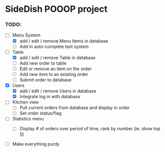# SideDish POOOP project

### TODO:
- [ ] Menu System
    - [x] add / edit / remove Menu Items in database
    - [ ] Add in auto-complete text system

- [ ] Table
   - [x] add / edit / remove Table in database
   - [ ] Add new order to table
   - [ ] Edit or remove an item on the order
   - [ ] Add new item to an existing order
   - [ ] Submit order to database

- [x] Users
   - [x] add / edit / remove Users in database
   - [x] Integrate log in with database

- [ ] Kitchen view
   - [ ] Pull current orders from database and display in order
   - [ ] Set order status/flag

- [ ] Statistics menu
   - [ ] Display # of orders over period of time, rank by number (ie: show top 5)
    

- [ ] Make everything purdy
